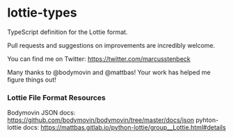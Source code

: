 # lottie-types
TypeScript definition for the Lottie format.

Pull requests and suggestions on improvements are incredibly welcome.

You can find me on Twitter: https://twitter.com/marcusstenbeck

Many thanks to @bodymovin and @mattbas! Your work has helped me figure things out!

### Lottie File Format Resources

Bodymovin JSON docs: https://github.com/bodymovin/bodymovin/tree/master/docs/json
pyhton-lottie docs: https://mattbas.gitlab.io/python-lottie/group__Lottie.html#details
